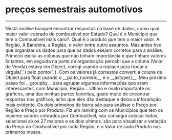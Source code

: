 # preços semestrais automotivos
<hr>
Nesta análise busquei encontrar respostas na base de dados, como  qual maior valor cobrado de combustível por Estado? Qual é o Município que tem o Combustível mais caro?. Qual é o produto que tem o maior valor. A Região, A Bandeira, a Região, o valor entre outro assuntos. Mas antes tive que organizar os dados para que os dados esejam corretos para a análise. Primeiro exclui as colunas que não tinham importância e que tinham valores faltantes, em seguida na parte de organização percebi que a coluna (Valor de Venda) estava em Object, corrigi usando o replace para trocar a virgula(',') pelo ponto('.'). Com os valores já correstos converti a coluna de Object para float usando o __pd.to_numeric__ e o __astype()__. 
Meu próximo passo foi __groupby__ para agrupar algumas informações que eram interessantes, com Município, Região...
Último e muito importante os gráficos, uma das minhas partes favoritas, gosto muito de encontrar resportas nos gráficos, acho que eles dão destaque e deixa a inforamção mais evidente. Os dois primeiros de barra são para análisar o Preço por Região e  Preço por Produto. Fiz um ranking com os Municípios que tem os maiores valores cobrados por Combustível, não consegui colocar todos, selecionei só os 27 maiores e os dois ultimos, são para visualizar a variação do Preço do Combustível por cada Região, e  o Valor de cada Produto nos primeiros meses.

